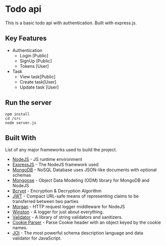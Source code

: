 # Todo api

This is a basic todo api with authentication. Built with express.js.

## Key Features

- Authentication
  - Login [Public]
  - SignUp [Public]
  - Tokens [User]
- Task
  - View task[Public]
  - Create task[User]
  - Update task [User]

## Run the server

```
npm install
cd /src
node server.js
```

## Built With

List of any major frameworks used to build the project.

- [NodeJS](https://nodejs.org/) - JS runtime environment
- [ExpressJS](https://expressjs.com/) - The NodeJS framework used
- [MongoDB](https://www.mongodb.com/) - NoSQL Database uses JSON-like documents with optional schemas
- [Mongoose](https://mongoosejs.com/) - Object Data Modeling (ODM) library for MongoDB and NodeJS
- [Bcrypt](https://www.npmjs.com/package/bcrypt) - Encryption & Decryption Algorithm
- [JWT](https://jwt.io/) - Compact URL-safe means of representing claims to be transferred between two parties
- [Morgan](https://www.npmjs.com/package/morgan) - HTTP request logger middleware for NodeJS
- [Winston](https://www.npmjs.com/package/winston) - A logger for just about everything.
- [Validator](https://www.npmjs.com/package/validator) - A library of string validators and sanitizers.
- [Cookie Parser](https://www.npmjs.com/package/cookie-parser) - Parse Cookie header with an object keyed by the cookie names.
- [JOI](https://www.npmjs.com/package/joi) - The most powerful schema description language and data validator for JavaScript.
